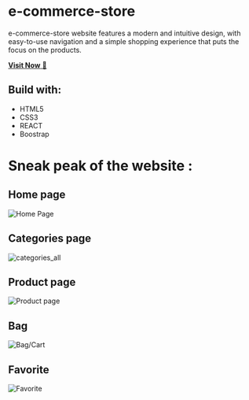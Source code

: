 # e-commerce-store 
e-commerce-store website features a modern and intuitive design, with easy-to-use navigation and a simple shopping experience that puts the focus on the products.

<a href="https://e-commerce-store-ivory.vercel.app/" target="_blank">**Visit Now** 🚀</a>

## Build with:
- HTML5
- CSS3
- REACT
- Boostrap

# Sneak peak of the website :

## Home page
![Home Page](https://github.com/im-sad-im/e-commerce-store/assets/106245875/0c155d31-5b38-40bb-81ec-852a081b5c22)


## Categories page
![categories_all](https://github.com/im-sad-im/e-commerce-store/assets/106245875/d715dbe9-c645-4cf9-8a17-a44296ceb352)


## Product page
![Product page](https://github.com/im-sad-im/e-commerce-store/assets/106245875/9635e2bf-0a2b-46d1-857d-ad24aa56894c)

## Bag
![Bag/Cart](https://github.com/im-sad-im/e-commerce-store/assets/106245875/97a91294-aa90-44a0-a1ca-1f6ea739dd01)

## Favorite
![Favorite](https://github.com/im-sad-im/e-commerce-store/assets/106245875/631591af-7284-4c10-8757-1e5cc5dc3e58)
